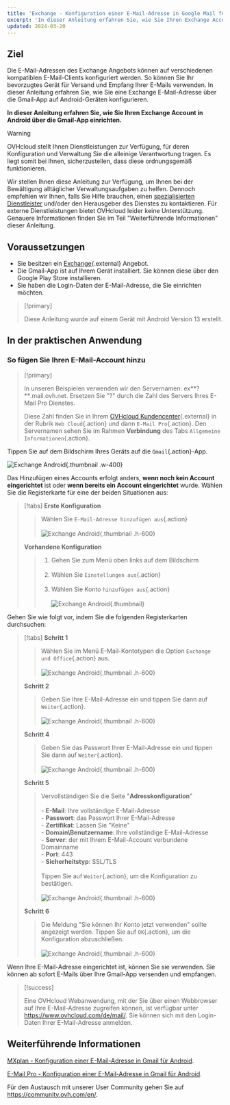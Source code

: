 ```yaml
---
title: 'Exchange - Konfiguration einer E-Mail-Adresse in Google Mail für Android'
excerpt: 'In dieser Anleitung erfahren Sie, wie Sie Ihren Exchange Account in Android über die Gmail-App einrichten.'
updated: 2024-03-20
---
```


<style>
.w-400 {
  max-width:400px !important;
}
.h-600 {
  max-height:600px !important;
}
</style>

## Ziel

Die E-Mail-Adressen des Exchange Angebots können auf verschiedenen kompatiblen E-Mail-Clients konfiguriert werden. So können Sie Ihr bevorzugtes Gerät für Versand und Empfang Ihrer E-Mails verwenden. In dieser Anleitung erfahren Sie, wie Sie eine Exchange E-Mail-Adresse über die Gmail-App auf Android-Geräten konfigurieren.

**In dieser Anleitung erfahren Sie, wie Sie Ihren Exchange Account in Android über die Gmail-App einrichten.**

> [!warning]
>
> OVHcloud stellt Ihnen Dienstleistungen zur Verfügung, für deren Konfiguration und Verwaltung Sie die alleinige Verantwortung tragen. Es liegt somit bei Ihnen, sicherzustellen, dass diese ordnungsgemäß funktionieren.
>
> Wir stellen Ihnen diese Anleitung zur Verfügung, um Ihnen bei der Bewältigung alltäglicher Verwaltungsaufgaben zu helfen. Dennoch empfehlen wir Ihnen, falls Sie Hilfe brauchen, einen [spezialisierten Dienstleister](https://partner.ovhcloud.com/de/) und/oder den Herausgeber des Dienstes zu kontaktieren. Für externe Dienstleistungen bietet OVHcloud leider keine Unterstützung. Genauere Informationen finden Sie im Teil "Weiterführende Informationen" dieser Anleitung.

## Voraussetzungen

- Sie besitzen ein [Exchange](https://www.ovhcloud.com/de/emails/){.external} Angebot.
- Die Gmail-App ist auf Ihrem Gerät installiert. Sie können diese über den Google Play Store installieren.
- Sie haben die Login-Daten der E-Mail-Adresse, die Sie einrichten möchten.

> [!primary]
>
> Diese Anleitung wurde auf einem Gerät mit Android Version 13 erstellt.
>

## In der praktischen Anwendung

### So fügen Sie Ihren E-Mail-Account hinzu

> [!primary]
>
> In unseren Beispielen verwenden wir den Servernamen: ex**?**.mail.ovh.net. Ersetzen Sie "?" durch die Zahl des Servers Ihres E-Mail Pro Dienstes.
>
> Diese Zahl finden Sie in Ihrem [OVHcloud Kundencenter](https://www.ovh.com/auth/?action=gotomanager&from=https://www.ovh.de/&ovhSubsidiary=de){.external} in der Rubrik `Web Cloud`{.action} und dann `E-Mail Pro`{.action}. Den Servernamen sehen Sie im Rahmen  **Verbindung** des Tabs `Allgemeine Informationen`{.action}.
>

Tippen Sie auf dem Bildschirm Ihres Geräts auf die `Gmail`{.action}-App.

![Exchange Android](images/exchange-android-00.png){.thumbnail .w-400}

Das Hinzufügen eines Accounts erfolgt anders, **wenn noch kein Account eingerichtet** ist oder **wenn bereits ein Account eingerichtet** wurde. Wählen Sie die Registerkarte für eine der beiden Situationen aus:

> [!tabs]
> **Erste Konfiguration**
>>
>> Wählen Sie `E-Mail-Adresse hinzufügen aus`{.action}<br><br>
>> ![Exchange Android](images/android-first.png){.thumbnail .h-600}
>>
> **Vorhandene Konfiguration**
>>
>> 1. Gehen Sie zum Menü oben links auf dem Bildschirm<br><br>
>> 2. Wählen Sie `Einstellungen aus`{.action}<br><br>
>> 3. Wählen Sie Konto `hinzufügen aus`{.action}<br><br>
>> ![Exchange Android](images/android-existing.png){.thumbnail}
>>

Gehen Sie wie folgt vor, indem Sie die folgenden Registerkarten durchsuchen:

> [!tabs]
> **Schritt 1**
>> Wählen Sie im Menü E-Mail-Kontotypen die Option `Exchange und Office`{.action} aus.<br><br>
>> ![Exchange Android](images/exchange-android-01.png){.thumbnail .h-600}
>>
> **Schritt 2**
>> Geben Sie Ihre E-Mail-Adresse ein und tippen Sie dann auf `Weiter`{.action}.<br><br>
>> ![Exchange Android](images/exchange-android-02.png){.thumbnail .h-600}
>>
> **Schritt 4**
>> Geben Sie das Passwort Ihrer E-Mail-Adresse ein und tippen Sie dann auf `Weiter`{.action}.<br><br>
>> ![Exchange Android](images/exchange-android-03.png){.thumbnail .h-600}
>>
> **Schritt 5**
>> Vervollständigen Sie die Seite "**Adresskonfiguration**"<br><br>- **E-Mail**: Ihre vollständige E-Mail-Adresse<br>- **Passwort**: das Passwort Ihrer E-Mail-Adresse<br>- **Zertifikat**: Lassen Sie "Keine"<br>- **Domain\Benutzername**: Ihre vollständige E-Mail-Adresse<br>- **Server**: der mit Ihrem E-Mail-Account verbundene Domainname<br>- **Port**: 443<br>- **Sicherheitstyp**: SSL/TLS<br><br>Tippen Sie auf `Weiter`{.action}, um die Konfiguration zu bestätigen.<br><br>
>> ![Exchange Android](images/exchange-android-04.png){.thumbnail .h-600}
>>
> **Schritt 6**
>> Die Meldung "Sie können Ihr Konto jetzt verwenden" sollte angezeigt werden. Tippen Sie auf `OK`{.action}, um die Konfiguration abzuschließen.<br><br>
>> ![Exchange Android](images/exchange-android-05.png){.thumbnail .h-600}
>>

Wenn Ihre E-Mail-Adresse eingerichtet ist, können Sie sie verwenden. Sie können ab sofort E-Mails über Ihre Gmail-App versenden und empfangen.

> [!success]
>
> Eine OVHcloud Webanwendung, mit der Sie über einen Webbrowser auf Ihre E-Mail-Adresse zugreifen können, ist verfügbar unter <https://www.ovhcloud.com/de/mail/>. Sie können sich mit den Login-Daten Ihrer E-Mail-Adresse anmelden.

## Weiterführende Informationen <a name="go-further"></a>

[MXplan - Konfiguration einer E-Mail-Adresse in Gmail für Android](/pages/web_cloud/email_and_collaborative_solutions/mx_plan/how_to_configure_android).

[E-Mail Pro - Konfiguration einer E-Mail-Adresse in Gmail für Android](/pages/web_cloud/email_and_collaborative_solutions/email_pro/how_to_configure_android).

Für den Austausch mit unserer User Community gehen Sie auf <https://community.ovh.com/en/>.
